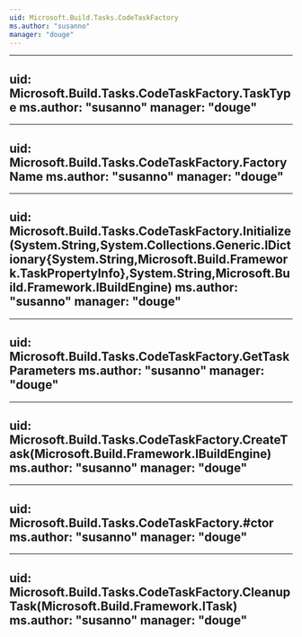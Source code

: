 ```yaml
---
uid: Microsoft.Build.Tasks.CodeTaskFactory
ms.author: "susanno"
manager: "douge"
---
```


---
uid: Microsoft.Build.Tasks.CodeTaskFactory.TaskType
ms.author: "susanno"
manager: "douge"
---

---
uid: Microsoft.Build.Tasks.CodeTaskFactory.FactoryName
ms.author: "susanno"
manager: "douge"
---

---
uid: Microsoft.Build.Tasks.CodeTaskFactory.Initialize(System.String,System.Collections.Generic.IDictionary{System.String,Microsoft.Build.Framework.TaskPropertyInfo},System.String,Microsoft.Build.Framework.IBuildEngine)
ms.author: "susanno"
manager: "douge"
---

---
uid: Microsoft.Build.Tasks.CodeTaskFactory.GetTaskParameters
ms.author: "susanno"
manager: "douge"
---

---
uid: Microsoft.Build.Tasks.CodeTaskFactory.CreateTask(Microsoft.Build.Framework.IBuildEngine)
ms.author: "susanno"
manager: "douge"
---

---
uid: Microsoft.Build.Tasks.CodeTaskFactory.#ctor
ms.author: "susanno"
manager: "douge"
---

---
uid: Microsoft.Build.Tasks.CodeTaskFactory.CleanupTask(Microsoft.Build.Framework.ITask)
ms.author: "susanno"
manager: "douge"
---
